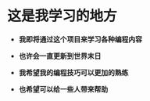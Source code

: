 # **这是我学习的地方**

- **我即将通过这个项目来学习各种编程内容**

- **也许会一直更新到世界末日**

- **我希望我的编程技巧可以更加的熟练**

- **也希望可以给一些人带来帮助**
